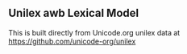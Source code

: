 Unilex awb Lexical Model
----------------------

This is built directly from Unicode.org unilex data at
https://github.com/unicode-org/unilex
